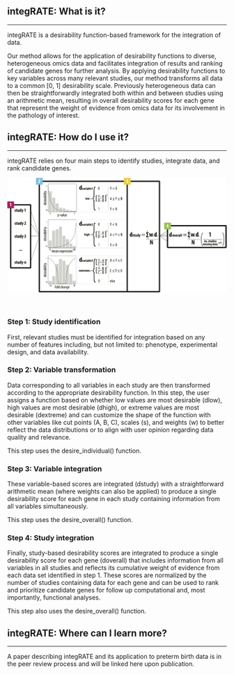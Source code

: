 integRATE: What is it?
---
---

integRATE is a desirability function-based framework for the integration of data.

Our method allows for the application of desirability functions to diverse, heterogeneous omics data and facilitates integration of results and ranking of candidate genes for further analysis. By applying desirability functions to key variables across many relevant studies, our method transforms all data to a common [0, 1] desirability scale. Previously heterogeneous data can then be straightforwardly integrated both within and between studies using an arithmetic mean, resulting in overall desirability scores for each gene that represent the weight of evidence from omics data for its involvement in the pathology of interest.

integRATE: How do I use it?
---
---

integRATE relies on four main steps to identify studies, integrate data, and rank candidate genes.

![](methods.png)

<br />

### Step 1: Study identification

First, relevant studies must be identified for integration based on any number of features including, but not limited to: phenotype, experimental design, and data availability.

### Step 2: Variable transformation

Data corresponding to all variables in each study are then transformed according to the appropriate desirability function. In this step, the user assigns a function based on whether low values are most desirable (dlow), high values are most desirable (dhigh), or extreme values are most desirable (dextreme) and can customize the shape of the function with other variables like cut points (A, B, C), scales (s), and weights (w) to better reflect the data distributions or to align with user opinion regarding data quality and relevance.

This step uses the desire_individual() function.

### Step 3: Variable integration

These variable-based scores are integrated (dstudy) with a straightforward arithmetic mean (where weights can also be applied) to produce a single desirability score for each gene in each study containing information from all variables simultaneously.

This step uses the desire_overall() function.

### Step 4: Study integration

Finally, study-based desirability scores are integrated to produce a single desirability score for each gene (doverall) that includes information from all variables in all studies and reflects its cumulative weight of evidence from each data set identified in step 1. These scores are normalized by the number of studies containing data for each gene and can be used to rank and prioritize candidate genes for follow up computational and, most importantly, functional analyses.

This step also uses the desire_overall() function.

integRATE: Where can I learn more?
---
---

A paper describing integRATE and its application to preterm birth data is in the peer review process and will be linked here upon publication.

